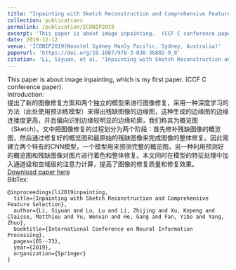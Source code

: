 ```yaml
---
title: "Inpainting with Sketch Reconstruction and Comprehensive Feature Selection"
collection: publications
permalink: /publication/ICONIP2019
excerpt: 'This paper is about image inpainting.  (CCF C conference paper)'
date: 2019-12-12
venue: 'ICONIP2019(Novotel Sydney Manly Pacific, Sydney, Australia)'
paperurl: 'https://doi.org/10.1007/978-3-030-36802-9_8'
citation: 'Li, Siyuan, et al. "Inpainting with Sketch Reconstruction and Comprehensive Feature Selection." International Conference on Neural Information Processing. Springer, Cham, 2019.'
---
```

This paper is about image inpainting, which is my first paper.  (CCF C conference paper).  
Introduction:  
 提出了新的图像修复方案和两个独立的模型来进行图像修复，采用一种深度学习的方法（此处使用预训练模型）来得出残缺图像的边缘图，这种生成的边缘图的边缘连接度更高，并且偏向识别边缘较明显的边缘轮廓，我们称其为概览图（Sketch）。文中把图像修复的过程划分为两个阶段：首先修补残缺图像的概览图，然后通过修复好的概览图和最原始的残缺图像来完成图像的整体修复。因此需建立两个特有的CNN模型，一个模型用来预测完整的概览图，另一种利用预测好的概览图和残缺图像对图片进行着色和整体修复。本文同时在模型的特征处理中加入通道级和空域级的注意力计算，提高了图像的修复质量和修复效果。  
[Download paper here](http://GuardSkill.github.io/files/ICONIP2019.pdf)  
BibTex:  
```
@inproceedings{li2019inpainting,
  title={Inpainting with Sketch Reconstruction and Comprehensive Feature Selection},
  author={Li, Siyuan and Lu, Lu and Li, Zhijing and Xu, Kepeng and Claisse, Matthieu and Yu, Wenxin and He, Gang and Fan, Yibo and Yang, Zhuo},
  booktitle={International Conference on Neural Information Processing},
  pages={65--73},
  year={2019},
  organization={Springer}
}
```